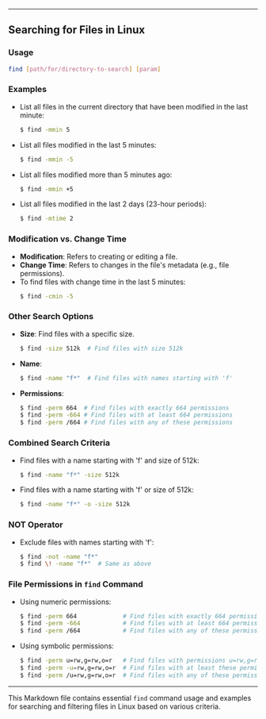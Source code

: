 

---

## Searching for Files in Linux

### Usage
```sh
find [path/for/directory-to-search] [param]
```

### Examples
- List all files in the current directory that have been modified in the last minute:
  ```sh
  $ find -mmin 5
  ```
- List all files modified in the last 5 minutes:
  ```sh
  $ find -mmin -5
  ```
- List all files modified more than 5 minutes ago:
  ```sh
  $ find -mmin +5
  ```
- List all files modified in the last 2 days (23-hour periods):
  ```sh
  $ find -mtime 2
  ```

### Modification vs. Change Time
- **Modification**: Refers to creating or editing a file.
- **Change Time**: Refers to changes in the file's metadata (e.g., file permissions).
- To find files with change time in the last 5 minutes:
  ```sh
  $ find -cmin -5
  ```

### Other Search Options
- **Size**: Find files with a specific size.
  ```sh
  $ find -size 512k  # Find files with size 512k
  ```
- **Name**:
  ```sh
  $ find -name "f*"  # Find files with names starting with 'f'
  ```
- **Permissions**:
  ```sh
  $ find -perm 664  # Find files with exactly 664 permissions
  $ find -perm -664 # Find files with at least 664 permissions
  $ find -perm /664 # Find files with any of these permissions
  ```

### Combined Search Criteria
- Find files with a name starting with 'f' and size of 512k:
  ```sh
  $ find -name "f*" -size 512k
  ```
- Find files with a name starting with 'f' or size of 512k:
  ```sh
  $ find -name "f*" -o -size 512k
  ```

### NOT Operator
- Exclude files with names starting with 'f':
  ```sh
  $ find -not -name "f*"
  $ find \! -name "f*"  # Same as above
  ```

### File Permissions in `find` Command
- Using numeric permissions:
  ```sh
  $ find -perm 664             # Find files with exactly 664 permissions
  $ find -perm -664            # Find files with at least 664 permissions
  $ find -perm /664            # Find files with any of these permissions
  ```
- Using symbolic permissions:
  ```sh
  $ find -perm u=rw,g=rw,o=r   # Find files with permissions u=rw,g=rw,o=r
  $ find -perm -u=rw,g=rw,o=r  # Find files with at least these permissions
  $ find -perm /u=rw,g=rw,o=r  # Find files with any of these permissions
  ```

---

This Markdown file contains essential `find` command usage and examples for searching and filtering files in Linux based on various criteria.